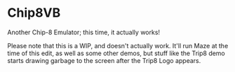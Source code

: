 Chip8VB
=======

Another Chip-8 Emulator; this time, it actually works!

Please note that this is a WIP, and doesn't actually work. It'll run Maze at the time of this edit, as well as some other demos, but stuff like the Trip8 demo starts drawing garbage to the screen after the Trip8 Logo appears.
